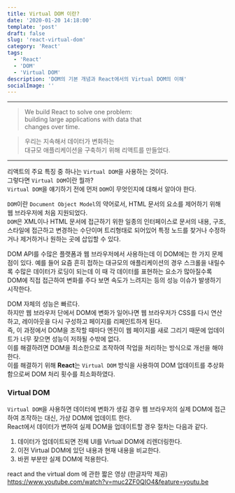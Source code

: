 ```yaml
---
title: Virtual DOM 이란?
date: '2020-01-20 14:18:00'
template: 'post'
draft: false
slug: 'react-virtual-dom'
category: 'React'
tags:
  - 'React'
  - 'DOM'
  - 'Virtual DOM'
description: 'DOM의 기본 개념과 React에서의 Virtual DOM의 이해'
socialImage: ''
---
```


---

> We build React to solve one problem:  
> building large applications with data that  
> changes over time.

> 우리는 지속해서 데이터가 변화하는  
> 대규모 애플리케이션을 구축하기 위해 리액트를 만들었다.

---

리액트의 주요 특징 중 하나는 `Virtual DOM`을 사용하는 것이다.  
그렇다면 `Virtual DOM`이란 뭘까?  
`Virtual DOM`을 얘기하기 전에 먼저 `DOM`이 무엇인지에 대해서 알아야 한다.

`DOM`이란 `Document Object Model`의 약어로서, HTML 문서의 요소를 제어하기 위해 웹 브라우저에 처음 지원되었다.  
`DOM`은 XML이나 HTML 문서에 접근하기 위한 일종의 인터페이스로 문서의 내용, 구조, 스타일에 접근하고 변경하는 수단이며 트리형태로 되어있어 특정 노드를 찾거나 수정하거나 제거하거나 원하는 곳에 삽입할 수 있다.

DOM API를 수많은 플랫폼과 웹 브라우저에서 사용하는데 이 DOM에는 한 가지 문제점이 있다. 예를 들어 요즘 흔히 접하는 대규모의 애플리케이션의 경우 스크롤을 내릴수록 수많은 데이터가 로딩이 되는데 이 때 각 데이터를 표현하는 요소가 많아질수록 DOM에 직접 접근하여 변화를 주다 보면 속도가 느려지는 등의 성능 이슈가 발생하기 시작한다.

DOM 자체의 성능은 빠르다.  
하지만 웹 브라우저 단에서 DOM에 변화가 일어나면 웹 브라우저가 CSS를 다시 연산하고, 레이아웃을 다시 구성하고 페이지를 리페인트하게 된다.  
즉, 이 과정에서 DOM을 조작할 때마다 엔진이 웹 페이지를 새로 그리기 때문에 업데이트가 너무 잦으면 성능이 저하될 수밖에 없다.  
이를 해결하려면 DOM을 최소한으로 조작하여 작업을 처리하는 방식으로 개선을 해야한다.  
이를 해결하기 위해 **React**는 `Virtual DOM` 방식을 사용하여 DOM 업데이트를 추상화함으로써 DOM 처리 횟수를 최소화하였다.

### Virtual DOM

`Virtual DOM`을 사용하면 데이터에 변화가 생길 경우 웹 브라우저의 실제 DOM에 접근하여 조작하는 대신, 가상 DOM에 업데이트 한다.  
React에서 데이터가 변하여 실제 DOM을 업데이트할 경우 절차는 다음과 같다.

1. 데이터가 업데이트되면 전체 UI를 Virtual DOM에 리렌더링한다.
2. 이전 Virtual DOM에 있던 내용과 현재 내용을 비교한다.
3. 바뀐 부분만 실제 DOM에 적용한다.

react and the virtual dom 에 관한 짧은 영상 (한글자막 제공)  
<https://www.youtube.com/watch?v=muc2ZF0QIO4&feature=youtu.be>
